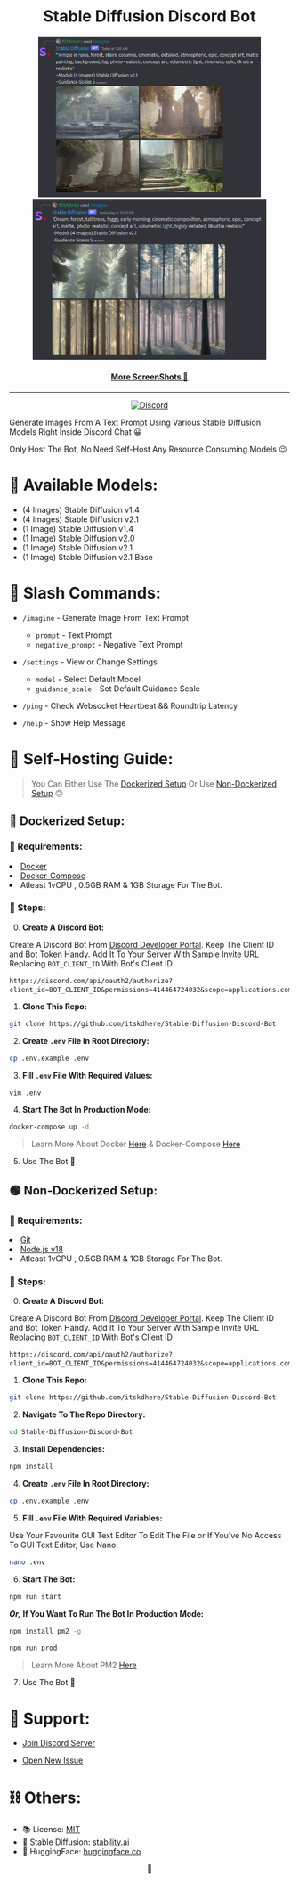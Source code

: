 <h1 align="center">Stable Diffusion Discord Bot</h1>

<p align="center">
<img width="400px" src="https://github.com/itskdhere/Stable-Diffusion-Discord-Bot/blob/main/screenshots/ss-imagine-0.png" >
<img width="420px" src="https://github.com/itskdhere/Stable-Diffusion-Discord-Bot/blob/main/screenshots/ss-imagine-1.png" >
</p>
<h4 align="center"><a href="https://github.com/itskdhere/Stable-Diffusion-Discord-Bot/tree/main/screenshots">More ScreenShots 📸</a></h4>
<hr>
<p align="center">
<a href="https://redirect.itskdhere.workers.dev/server/support/invite" target="_blank" title="Join Support Server"><img alt="Discord" src="https://img.shields.io/discord/917792741054894131?color=%235865F2&label=Chat&logo=discord&logoColor=%23FFFFFF&style=for-the-badge"></a>
</p>

Generate Images From A Text Prompt Using Various Stable Diffusion Models Right Inside Discord Chat 😀

Only Host The Bot, No Need Self-Host Any Resource Consuming Models 😉

# 📰 Available Models:
- (4 Images) Stable Diffusion v1.4
- (4 Images) Stable Diffusion v2.1
- (1 Image) Stable Diffusion v1.4
- (1 Image) Stable Diffusion v2.0
- (1 Image) Stable Diffusion v2.1
- (1 Image) Stable Diffusion v2.1 Base

# 🌠 Slash Commands:

- `/imagine` - Generate Image From Text Prompt
    - `prompt` - Text Prompt
    - `negative_prompt` - Negative Text Prompt
    <!-- - `model` - Select Model (comming soon) -->

- `/settings` - View or Change Settings
    - `model` - Select Default Model
    - `guidance_scale` - Set Default Guidance Scale

- `/ping` - Check Websocket Heartbeat && Roundtrip Latency

- `/help` - Show Help Message



# 🥏 Self-Hosting Guide:
> You Can Either Use The [Dockerized Setup](https://github.com/itskdhere/Stable-Diffusion-Discord-Bot#-dockerized-setup) Or Use [Non-Dockerized Setup](https://github.com/itskdhere/Stable-Diffusion-Discord-Bot#-non-dockerized-setup) 🙃

## 🐳 Dockerized Setup:
### 🧾 Requirements:
<li>
<a href="https://docs.docker.com/engine/install/" target="_blank">Docker</a>    
</li>
<li>
<a href="https://docs.docker.com/compose/install/" target="_blank">Docker-Compose</a>
</li>
<li>
Atleast 1vCPU , 0.5GB RAM & 1GB Storage For The Bot.    
</li>

### 📝 Steps:

0. **Create A Discord Bot:**

Create A Discord Bot From [Discord Developer Portal](https://discord.com/developers/applications). Keep The Client ID and Bot Token Handy. Add It To Your Server With Sample Invite URL Replacing `BOT_CLIENT_ID` With Bot's Client ID
```
https://discord.com/api/oauth2/authorize?client_id=BOT_CLIENT_ID&permissions=414464724032&scope=applications.commands%20bot
```

1. **Clone This Repo:**
```bash
git clone https://github.com/itskdhere/Stable-Diffusion-Discord-Bot
```

2. **Create `.env` File In Root Directory:**
```bash
cp .env.example .env
```

3. **Fill `.env` File With Required Values:**
```bash
vim .env
```

4. **Start The Bot In Production Mode:**
```bash
docker-compose up -d
```
> Learn More About Docker [Here](https://docs.docker.com/) & Docker-Compose [Here](https://docs.docker.com/compose/)

5. Use The Bot 🎉


## 🟢 Non-Dockerized Setup:
### 🧾 Requirements:
<li>
<a href="https://git-scm.com/" target="_blank">Git</a>
</li>
<li>
<a href="https://nodejs.org/" target="_blank">Node.js v18</a>
</li>
<li>
Atleast 1vCPU , 0.5GB RAM & 1GB Storage For The Bot.
</li>

### 📝 Steps:

0. **Create A Discord Bot:**

Create A Discord Bot From <a href="https://discord.com/developers/applications" target="_blank">Discord Developer Portal</a>. Keep The Client ID and Bot Token Handy. Add It To Your Server With Sample Invite URL Replacing `BOT_CLIENT_ID` With Bot's Client ID
```
https://discord.com/api/oauth2/authorize?client_id=BOT_CLIENT_ID&permissions=414464724032&scope=applications.commands%20bot
```

1. **Clone This Repo:**
```bash
git clone https://github.com/itskdhere/Stable-Diffusion-Discord-Bot
```

2. **Navigate To The Repo Directory:**
```bash
cd Stable-Diffusion-Discord-Bot
```

3. **Install Dependencies:**
```bash
npm install
```

4. **Create `.env` File In Root Directory:**
```bash
cp .env.example .env
```

5. **Fill `.env` File With Required Variables:**

Use Your Favourite GUI Text Editor To Edit The File or If You've No Access To GUI Text Editor, Use Nano:
```bash
nano .env
```

6. **Start The Bot:**
```bash
npm run start
```
***Or,*** **If You Want To Run The Bot In Production Mode:**
```bash
npm install pm2 -g
```
```bash
npm run prod
```
> Learn More About PM2 [Here](https://pm2.keymetrics.io/docs/usage/quick-start/)

7. Use The Bot 🎉

# 💬 Support:
- [Join Discord Server](https://redirect.itskdhere.workers.dev/server/support/invite)

- [Open New Issue](https://github.com/itskdhere/Stable-Diffusion-Discord-Bot/issues/new/choose)

# ⛓ Others:
- 📚 License: [MIT](https://github.com/itskdhere/Stable-Diffusion-Discord-Bot/blob/main/LICENSE)
- 💫 Stable Diffusion: [stability.ai](https://stability.ai/)
- 🤗 HuggingFace: [huggingface.co](https://huggingface.co/)


<p align="center">🙂</p>
